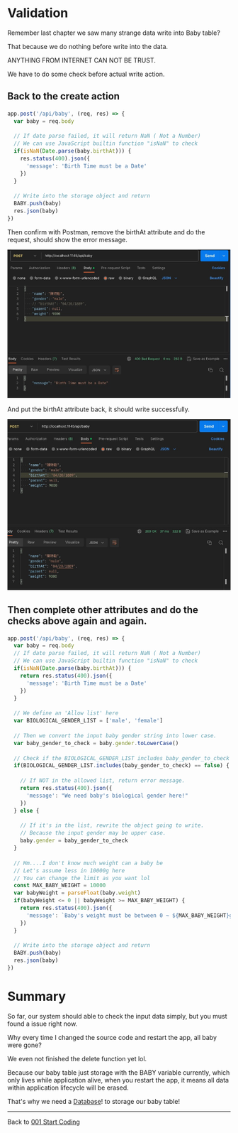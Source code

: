 # Validation

Remember last chapter we saw many strange data write into Baby table?

That because we do nothing before write into the data.

ANYTHING FROM INTERNET CAN NOT BE TRUST.

We have to do some check before actual write action.

## Back to the create action


```javascript
app.post('/api/baby', (req, res) => {
  var baby = req.body

  // If date parse failed, it will return NaN ( Not a Number)
  // We can use JavaScript builtin function "isNaN" to check
  if(isNaN(Date.parse(baby.birthAt))) {
    res.status(400).json({
      'message': 'Birth Time must be a Date'
    })
  }

  // Write into the storage object and return 
  BABY.push(baby)
  res.json(baby)
})
```

Then confirm with Postman, remove the birthAt attribute and do the request, should show the error message.

![](https://github.com/zackexplosion/Baby-Hospital/blob/main/screenshots/003.jpg?raw=true)

And put the birthAt attribute back, it should write successfully.

![](https://github.com/zackexplosion/Baby-Hospital/blob/main/screenshots/004.jpg?raw=true)

## Then complete other attributes and do the checks above again and again.

```javascript
app.post('/api/baby', (req, res) => {
  var baby = req.body
  // If date parse failed, it will return NaN ( Not a Number)
  // We can use JavaScript builtin function "isNaN" to check
  if(isNaN(Date.parse(baby.birthAt))) {
    return res.status(400).json({
      'message': 'Birth Time must be a Date'
    })
  }

  // We define an 'Allow list' here
  var BIOLOGICAL_GENDER_LIST = ['male', 'female']

  // Then we convert the input baby gender string into lower case.
  var baby_gender_to_check = baby.gender.toLowerCase()

  // Check if the BIOLOGICAL_GENDER_LIST includes baby_gender_to_check or not
  if(BIOLOGICAL_GENDER_LIST.includes(baby_gender_to_check) == false) {

    // If NOT in the allowed list, return error message.
    return res.status(400).json({
      'message': "We need baby's biological gender here!"
    })
  } else {

    // If it's in the list, rewrite the object going to write.
    // Because the input gender may be upper case.
    baby.gender = baby_gender_to_check
  }

  // Hm....I don't know much weight can a baby be
  // Let's assume less in 10000g here
  // You can change the limit as you want lol
  const MAX_BABY_WEIGHT = 10000
  var babyWeight = parseFloat(baby.weight)
  if(babyWeight <= 0 || babyWeight >= MAX_BABY_WEIGHT) {
    return res.status(400).json({
      'message': `Baby's weight must be between 0 ~ ${MAX_BABY_WEIGHT}g`
    })
  }

  // Write into the storage object and return 
  BABY.push(baby)
  res.json(baby)
})
```

# Summary

So far, our system should able to check the input data simply, but you must found a issue right now.

Why every time I changed the source code and restart the app, all baby were gone?

We even not finished the delete function yet lol.

Because our baby table just storage with the BABY variable currently, which only lives while application alive, when you restart the app, it means all data within application lifecycle will be erased.

That's why we need a [Database](./003_connect_to_database.md)! to storage our baby table!

---

Back to [001 Start Coding](../001_start_coding.md)


